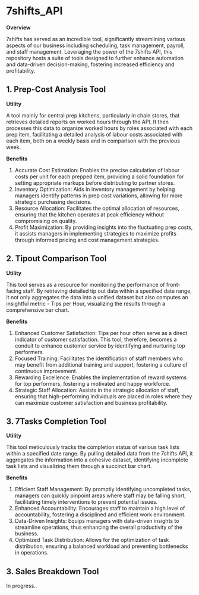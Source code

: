 # 7shifts_API

**Overview**

7shifts has served as an incredible tool, significantly streamlining various aspects of our business including scheduling, task management, payroll, and staff management. Leveraging the power of the 7shifts API, this repository hosts a suite of tools designed to further enhance automation and data-driven decision-making, fostering increased efficiency and profitability.

## **1. Prep-Cost Analysis Tool**

**Utility**

A tool mainly for central prep kitchens, particularly in chain stores, that retrieves detailed reports on worked hours through the API. It then processes this data to organize worked hours by roles associated with each prep item, facilitating a detailed analysis of labour costs associated with each item, both on a weekly basis and in comparison with the previous week.

**Benefits**

1. Accurate Cost Estimation: Enables the precise calculation of labour costs per unit for each prepped item, providing a solid foundation for setting appropriate markups before distributing to partner stores.
2. Inventory Optimization: Aids in inventory management by helping managers identify patterns in prep cost variations, allowing for more strategic purchasing decisions.
3. Resource Allocation: Facilitates the optimal allocation of resources, ensuring that the kitchen operates at peak efficiency without compromising on quality.
4. Profit Maximization: By providing insights into the fluctuating prep costs, it assists managers in implementing strategies to maximize profits through informed pricing and cost management strategies.

## **2. Tipout Comparison Tool**

**Utility**

This tool serves as a resource for monitoring the performance of front-facing staff. By retrieving detailed tip out data within a specified date range, it not only aggregates the data into a unified dataset but also computes an insightful metric - Tips per Hour, visualizing the results through a comprehensive bar chart.

**Benefits**

1. Enhanced Customer Satisfaction: Tips per hour often serve as a direct indicator of customer satisfaction. This tool, therefore, becomes a conduit to enhance customer service by identifying and nurturing top performers.
2. Focused Training: Facilitates the identification of staff members who may benefit from additional training and support, fostering a culture of continuous improvement.
3. Rewarding Excellence: Enables the implementation of reward systems for top performers, fostering a motivated and happy workforce.
4. Strategic Staff Allocation: Assists in the strategic allocation of staff, ensuring that high-performing individuals are placed in roles where they can maximize customer satisfaction and business profitability.

## **3. 7Tasks Completion Tool**

**Utility**

This tool meticulously tracks the completion status of various task lists within a specified date range. By pulling detailed data from the 7shifts API, it aggregates the information into a cohesive dataset, identifying incomplete task lists and visualizing them through a succinct bar chart.

**Benefits**

1. Efficient Staff Management: By promptly identifying uncompleted tasks, managers can quickly pinpoint areas where staff may be falling short, facilitating timely interventions to prevent potential issues.
2. Enhanced Accountability: Encourages staff to maintain a high level of accountability, fostering a disciplined and efficient work environment.
3. Data-Driven Insights: Equips managers with data-driven insights to streamline operations, thus enhancing the overall productivity of the business.
4. Optimized Task Distribution: Allows for the optimization of task distribution, ensuring a balanced workload and preventing bottlenecks in operations.

## **3. Sales Breakdown Tool**

In progress..







